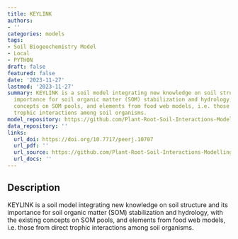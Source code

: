 ```yaml
---
title: KEYLINK
authors:
- ''
categories: models
tags:
- Soil Biogeochemistry Model
- Local
- PYTHON
draft: false
featured: false
date: '2023-11-27'
lastmod: '2023-11-27'
summary: KEYLINK is a soil model integrating new knowledge on soil structure and its
  importance for soil organic matter (SOM) stabilization and hydrology, with the existing
  concepts on SOM pools, and elements from food web models, i.e. those from direct
  trophic interactions among soil organisms.
model_repository: https://github.com/Plant-Root-Soil-Interactions-Modelling/KEYLINK
data_repository: ''
links:
  url_doi: https://doi.org/10.7717/peerj.10707
  url_pdf: ''
  url_source: https://github.com/Plant-Root-Soil-Interactions-Modelling/KEYLINK
  url_docs: ''
---
```


## Description

KEYLINK is a soil model integrating new knowledge on soil structure and its importance for soil organic matter (SOM) stabilization and hydrology, with the existing concepts on SOM pools, and elements from food web models, i.e. those from direct trophic interactions among soil organisms.

